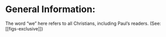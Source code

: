# General Information:

The word “we” here refers to all Christians, including Paul’s readers. (See: [[figs-exclusive]])